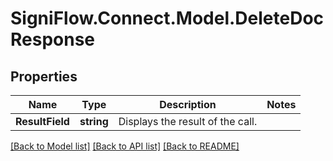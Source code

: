 
# SigniFlow.Connect.Model.DeleteDocResponse

## Properties

Name | Type | Description | Notes
------------ | ------------- | ------------- | -------------
**ResultField** | **string** | Displays the result of the call. | 

[[Back to Model list]](../README.md#documentation-for-models)
[[Back to API list]](../README.md#documentation-for-api-endpoints)
[[Back to README]](../README.md)

